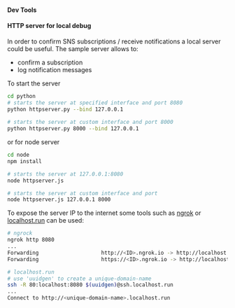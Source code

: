 #### Dev Tools

#### HTTP server for local debug

In order to confirm SNS subscriptions / receive notifications a local server could be useful. The sample server allows to:
-   confirm a subscription
-   log notification messages

To start the server
```sh
cd python
# starts the server at specified interface and port 8080
python httpserver.py --bind 127.0.0.1
   
# starts the server at custom interface and port 8000 
python httpserver.py 8000 --bind 127.0.0.1
```
or for node server
```sh
cd node
npm install

# starts the server at 127.0.0.1:8080
node httpserver.js 

# starts the server at custom interface and port
node httpserver.js 127.0.0.1 8000 
```

To expose the server IP to the internet some tools such as [ngrok](https://ngrok.com/download) or [localhost.run](http://localhost.run) can be used:

```sh
# ngrock
ngrok http 8080
...
Forwarding                    http://<ID>.ngrok.io -> http://localhost:8080
Forwarding                    https://<ID>.ngrok.io -> http://localhost:8080

# localhost.run
# use 'uuidgen' to create a unique-domain-name
ssh -R 80:localhost:8080 $(uuidgen)@ssh.localhost.run
...
Connect to http://<unique-domain-name>.localhost.run
```

